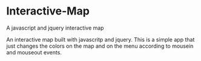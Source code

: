 # Interactive-Map
A javascript and jquery interactive map

An interactive map built with javascritp and jquery. This is a simple app that just changes the colors on the map and on the menu according to mousein and mouseout events.
